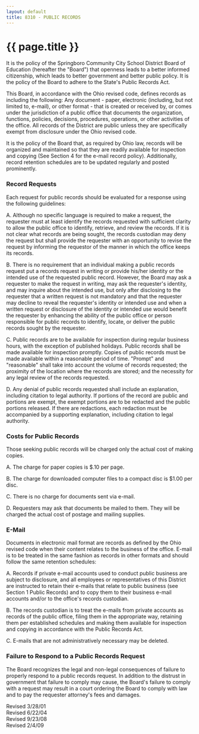 ```yaml
---
layout: default
title: 8310 - PUBLIC RECORDS
---
```


{{ page.title }}
================

It is the policy of the Springboro Community City School District Board
of Education (hereafter the "Board") that openness leads to a better
informed citizenship, which leads to better government and better public
policy. It is the policy of the Board to adhere to the State's Public
Records Act.

This Board, in accordance with the Ohio revised code, defines records as
including the following: Any document - paper, electronic (including,
but not limited to, e-mail), or other format - that is created or
received by, or comes under the jurisdiction of a public office that
documents the organization, functions, policies, decisions, procedures,
operations, or other activities of the office. All records of the
District are public unless they are specifically exempt from disclosure
under the Ohio revised code.

It is the policy of the Board that, as required by Ohio law, records
will be organized and maintained so that they are readily available for
inspection and copying (See Section 4 for the e-mail record policy).
Additionally, record retention schedules are to be updated regularly and
posted prominently.

### Record Requests

Each request for public records should be evaluated for a response using
the following guidelines:

A. Although no specific language is required to make a request, the
requester must at least identify the records requested with sufficient
clarity to allow the public office to identify, retrieve, and review the
records. If it is not clear what records are being sought, the records
custodian may deny the request but shall provide the requester with an
opportunity to revise the request by informing the requestor of the
manner in which the office keeps its records.

B. There is no requirement that an individual making a public records
request put a records request in writing or provide his/her identity or
the intended use of the requested public record. However, the Board may
ask a requester to make the request in writing, may ask the requester's
identity, and may inquire about the intended use, but only after
disclosing to the requester that a written request is not mandatory and
that the requester may decline to reveal the requester's identity or
intended use and when a written request or disclosure of the identity or
intended use would benefit the requester by enhancing the ability of the
public office or person responsible for public records to identify,
locate, or deliver the public records sought by the requester.

C. Public records are to be available for inspection during regular
business hours, with the exception of published holidays. Public records
shall be made available for inspection promptly. Copies of public
records must be made available within a reasonable period of time.
"Prompt" and "reasonable" shall take into account the volume of records
requested; the proximity of the location where the records are stored;
and the necessity for any legal review of the records requested.

D. Any denial of public records requested shall include an explanation,
including citation to legal authority. If portions of the record are
public and portions are exempt, the exempt portions are to be redacted
and the public portions released. If there are redactions, each
redaction must be accompanied by a supporting explanation, including
citation to legal authority.

### Costs for Public Records

Those seeking public records will be charged only the actual cost of
making copies.

A. The charge for paper copies is \$.10 per page.

B. The charge for downloaded computer files to a compact disc is \$1.00
per disc.

C. There is no charge for documents sent via e-mail.

D. Requesters may ask that documents be mailed to them. They will be
charged the actual cost of postage and mailing supplies.

### E-Mail

Documents in electronic mail format are records as defined by the Ohio
revised code when their content relates to the business of the office.
E-mail is to be treated in the same fashion as records in other formats
and should follow the same retention schedules:

A. Records if private e-mail accounts used to conduct public business
are subject to disclosure, and all employees or representatives of this
District are instructed to retain their e-mails that relate to public
business (see Section 1 Public Records) and to copy them to their
business e-mail accounts and/or to the office's records custodian.

B. The records custodian is to treat the e-mails from private accounts
as records of the public office, filing them in the appropriate way,
retaining them per established schedules and making them available for
inspection and copying in accordance with the Public Records Act.

C. E-mails that are not administratively necessary may be deleted.

### Failure to Respond to a Public Records Request

The Board recognizes the legal and non-legal consequences of failure to
properly respond to a public records request. In addition to the
distrust in government that failure to comply may cause, the Board's
failure to comply with a request may result in a court ordering the
Board to comply with law and to pay the requester attorney's fees and
damages.

Revised 3/28/01\
 Revised 6/22/04\
 Revised 9/23/08\
 Revised 2/4/09
